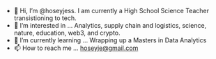 - 👋 Hi, I’m @hoseyjess. I am currently a High School Science Teacher transistioning to tech. 
- 👀 I’m interested in ... Analytics, supply chain and logistics, science, nature, education, web3, and crypto.
- 🌱 I’m currently learning ... Wrapping up a Masters in Data Analytics
- 📫 How to reach me ... hoseyje@gmail.com

<!---
hoseyjess/hoseyjess is a ✨ special ✨ repository because its `README.md` (this file) appears on your GitHub profile.
You can click the Preview link to take a look at your changes.
--->
